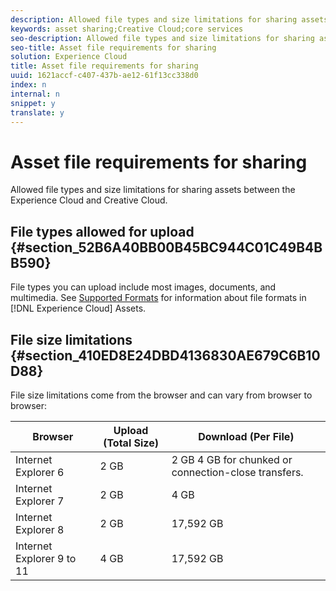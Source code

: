 ```yaml
---
description: Allowed file types and size limitations for sharing assets between the Experience Cloud and Creative Cloud.
keywords: asset sharing;Creative Cloud;core services
seo-description: Allowed file types and size limitations for sharing assets between the Experience Cloud and Creative Cloud.
seo-title: Asset file requirements for sharing
solution: Experience Cloud
title: Asset file requirements for sharing
uuid: 1621accf-c407-437b-ae12-61f13cc338d0
index: n
internal: n
snippet: y
translate: y
---
```


# Asset file requirements for sharing

Allowed file types and size limitations for sharing assets between the Experience Cloud and Creative Cloud.


## File types allowed for upload {#section_52B6A40BB00B45BC944C01C49B4BB590}

File types you can upload include most images, documents, and multimedia. See [Supported Formats](https://helpx.adobe.com/experience-manager/brand-portal/using/brand-portal-supported-formats.html) for information about file formats in [!DNL Experience Cloud] Assets. 

## File size limitations {#section_410ED8E24DBD4136830AE679C6B10D88}

File size limitations come from the browser and can vary from browser to browser: 

| Browser | Upload (Total Size) | Download (Per File) |
|--- |--- |--- |
|Internet Explorer 6|2 GB|2 GB  4 GB for chunked or connection-close transfers.|
|Internet Explorer 7|2 GB|4 GB|
|Internet Explorer 8|2 GB|17,592 GB|
|Internet Explorer 9 to 11|4 GB|17,592 GB|
